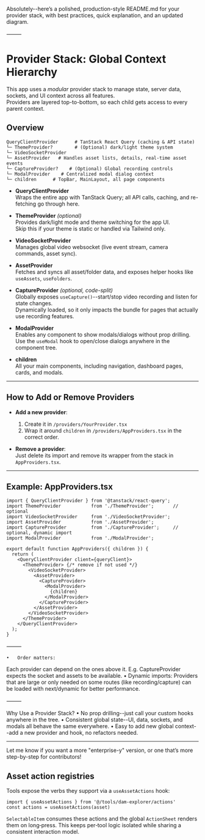 Absolutely--here’s a polished, production-style README.md for your provider stack, with best practices, quick explanation, and an updated diagram.

⸻


# Provider Stack: Global Context Hierarchy

This app uses a *modular* provider stack to manage state, server data, sockets, and UI context across all features.  
Providers are layered top-to-bottom, so each child gets access to every parent context.

## Overview

``` 
QueryClientProvider      # TanStack React Query (caching & API state)
└─ ThemeProvider?        # (Optional) dark/light theme system
└─ VideoSocketProvider
└─ AssetProvider   # Handles asset lists, details, real-time asset events
└─ CaptureProvider?    # (Optional) Global recording controls
└─ ModalProvider    # Centralized modal dialog context
└─ children      # TopBar, MainLayout, all page components
``` 

- **QueryClientProvider**  
  Wraps the entire app with TanStack Query; all API calls, caching, and re-fetching go through here.

- **ThemeProvider** *(optional)*  
  Provides dark/light mode and theme switching for the app UI.  
  Skip this if your theme is static or handled via Tailwind only.

- **VideoSocketProvider**  
  Manages global video websocket (live event stream, camera commands, asset sync).

- **AssetProvider**  
  Fetches and syncs all asset/folder data, and exposes helper hooks like `useAssets`, `useFolders`.

- **CaptureProvider** *(optional, code-split)*  
  Globally exposes `useCapture()`--start/stop video recording and listen for state changes.  
  Dynamically loaded, so it only impacts the bundle for pages that actually use recording features.

- **ModalProvider**  
  Enables any component to show modals/dialogs without prop drilling.  
  Use the `useModal` hook to open/close dialogs anywhere in the component tree.

- **children**  
  All your main components, including navigation, dashboard pages, cards, and modals.

---

## How to Add or Remove Providers

- **Add a new provider**:  
  1. Create it in `/providers/YourProvider.tsx`
  2. Wrap it around `children` in `/providers/AppProviders.tsx` in the correct order.

- **Remove a provider**:  
  Just delete its import and remove its wrapper from the stack in `AppProviders.tsx`.

---

## Example: AppProviders.tsx

```tsx
import { QueryClientProvider } from '@tanstack/react-query';
import ThemeProvider           from './ThemeProvider';       // optional
import VideoSocketProvider     from './VideoSocketProvider';
import AssetProvider           from './AssetProvider';
import CaptureProvider         from './CaptureProvider';     // optional, dynamic import
import ModalProvider           from './ModalProvider';

export default function AppProviders({ children }) {
  return (
    <QueryClientProvider client={queryClient}>
      <ThemeProvider> {/* remove if not used */}
        <VideoSocketProvider>
          <AssetProvider>
            <CaptureProvider>
              <ModalProvider>
                {children}
              </ModalProvider>
            </CaptureProvider>
          </AssetProvider>
        </VideoSocketProvider>
      </ThemeProvider>
    </QueryClientProvider>
  );
}
``` 

⸻

	•	Order matters:
Each provider can depend on the ones above it.
E.g. CaptureProvider expects the socket and assets to be available.
	•	Dynamic imports:
Providers that are large or only needed on some routes (like recording/capture) can be loaded with next/dynamic for better performance.

⸻

Why Use a Provider Stack?
	•	No prop drilling--just call your custom hooks anywhere in the tree.
	•	Consistent global state--UI, data, sockets, and modals all behave the same everywhere.
	•	Easy to add new global context--add a new provider and hook, no refactors needed.

---

Let me know if you want a more "enterprise-y" version, or one that’s more step-by-step for contributors!

## Asset action registries

Tools expose the verbs they support via a `useAssetActions` hook:

```
import { useAssetActions } from '@/tools/dam-explorer/actions'
const actions = useAssetActions(asset)
```

`SelectableItem` consumes these actions and the global `ActionSheet`
renders them on long‑press. This keeps per‑tool logic isolated while
sharing a consistent interaction model.